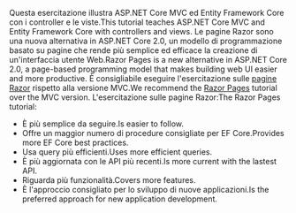 <span data-ttu-id="5a706-101">Questa esercitazione illustra ASP.NET Core MVC ed Entity Framework Core con i controller e le viste.</span><span class="sxs-lookup"><span data-stu-id="5a706-101">This tutorial teaches ASP.NET Core MVC and Entity Framework Core with controllers and views.</span></span> <span data-ttu-id="5a706-102">Le pagine Razor sono una nuova alternativa in ASP.NET Core 2.0, un modello di programmazione basato su pagine che rende più semplice ed efficace la creazione di un'interfaccia utente Web.</span><span class="sxs-lookup"><span data-stu-id="5a706-102">Razor Pages is a new alternative in ASP.NET Core 2.0, a page-based programming model that makes building web UI easier and more productive.</span></span> <span data-ttu-id="5a706-103">È consigliabile eseguire l'esercitazione sulle [pagine Razor](xref:data/ef-rp/intro) rispetto alla versione MVC.</span><span class="sxs-lookup"><span data-stu-id="5a706-103">We recommend the [Razor Pages](xref:data/ef-rp/intro) tutorial over the MVC version.</span></span> <span data-ttu-id="5a706-104">L'esercitazione sulle pagine Razor:</span><span class="sxs-lookup"><span data-stu-id="5a706-104">The Razor Pages tutorial:</span></span>

* <span data-ttu-id="5a706-105">È più semplice da seguire.</span><span class="sxs-lookup"><span data-stu-id="5a706-105">Is easier to follow.</span></span>
* <span data-ttu-id="5a706-106">Offre un maggior numero di procedure consigliate per EF Core.</span><span class="sxs-lookup"><span data-stu-id="5a706-106">Provides more EF Core best practices.</span></span>
* <span data-ttu-id="5a706-107">Usa query più efficienti.</span><span class="sxs-lookup"><span data-stu-id="5a706-107">Uses more efficient queries.</span></span>
* <span data-ttu-id="5a706-108">È più aggiornata con le API più recenti.</span><span class="sxs-lookup"><span data-stu-id="5a706-108">Is more current with the lastest API.</span></span>
* <span data-ttu-id="5a706-109">Riguarda più funzionalità.</span><span class="sxs-lookup"><span data-stu-id="5a706-109">Covers more features.</span></span>
* <span data-ttu-id="5a706-110">È l'approccio consigliato per lo sviluppo di nuove applicazioni.</span><span class="sxs-lookup"><span data-stu-id="5a706-110">Is the preferred approach for new application development.</span></span>